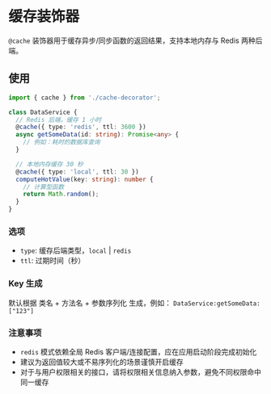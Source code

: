 # 缓存装饰器

`@cache` 装饰器用于缓存异步/同步函数的返回结果，支持本地内存与 Redis 两种后端。

## 使用

```typescript
import { cache } from './cache-decorator';

class DataService {
  // Redis 后端，缓存 1 小时
  @cache({ type: 'redis', ttl: 3600 })
  async getSomeData(id: string): Promise<any> {
    // 例如：耗时的数据库查询
  }

  // 本地内存缓存 30 秒
  @cache({ type: 'local', ttl: 30 })
  computeHotValue(key: string): number {
    // 计算型函数
    return Math.random();
  }
}
```

### 选项

- `type`: 缓存后端类型，`local` | `redis`
- `ttl`: 过期时间（秒）

### Key 生成

默认根据 类名 + 方法名 + 参数序列化 生成，例如：
`DataService:getSomeData:["123"]`

### 注意事项

- `redis` 模式依赖全局 Redis 客户端/连接配置，应在应用启动阶段完成初始化
- 建议为返回值较大或不易序列化的场景谨慎开启缓存
- 对于与用户权限相关的接口，请将权限相关信息纳入参数，避免不同权限命中同一缓存
